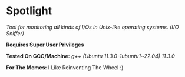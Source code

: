 # Spotlight
*Tool for monitoring all kinds of I/Os in Unix-like operating systems. (I/O Sniffer)*

**Requires Super User Privileges**

**Tested On GCC/Machine:** *g++ (Ubuntu 11.3.0-1ubuntu1~22.04) 11.3.0*

**For The Memes:** I Like Reinventing The Wheel :)
